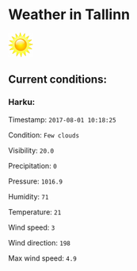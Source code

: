 # Weather in Tallinn 

<img src= 'images/sun.jpg' width= '50' /> 

## Current conditions: 

### Harku: 

Timestamp: ``` 2017-08-01 10:18:25 ``` 

Condition: ``` Few clouds ``` 

Visibility: ``` 20.0 ``` 

Precipitation: ``` 0 ``` 

Pressure: ``` 1016.9 ``` 

Humidity: ``` 71 ``` 

Temperature: ``` 21 ``` 

Wind speed: ``` 3 ``` 

Wind direction: ``` 198 ``` 

Max wind speed: ``` 4.9 ``` 

